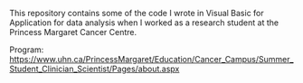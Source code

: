 This repository contains some of the code I wrote in Visual Basic for Application for data analysis when I worked as a research student at the Princess Margaret Cancer Centre. 

Program: https://www.uhn.ca/PrincessMargaret/Education/Cancer_Campus/Summer_Student_Clinician_Scientist/Pages/about.aspx

